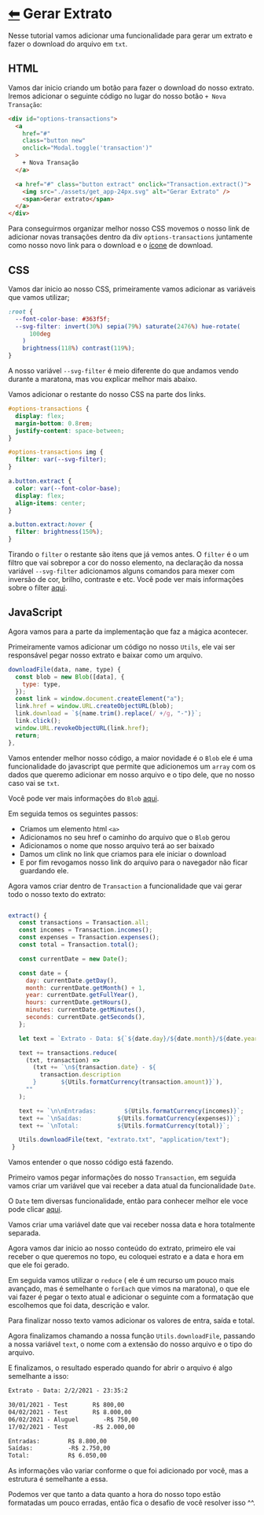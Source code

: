 # <a href="https://github.com/jorge-lba/rocketseat-maratona-dicover">&#11013;</a> Gerar Extrato

Nesse tutorial vamos adicionar uma funcionalidade para gerar um extrato e fazer o download do arquivo em `txt`.

## HTML

Vamos dar inicio criando um botão para fazer o download do nosso extrato. Iremos adicionar o seguinte código no lugar do nosso botão `+ Nova Transação`:

```html
<div id="options-transactions">
  <a
    href="#"
    class="button new"
    onclick="Modal.toggle('transaction')"
  >
    + Nova Transação
  </a>

  <a href="#" class="button extract" onclick="Transaction.extract()">
    <img src="./assets/get_app-24px.svg" alt="Gerar Extrato" />
    <span>Gerar extrato</span>
  </a>
</div>
```

Para conseguirmos organizar melhor nosso CSS movemos o nosso link de adicionar novas transações dentro da div `options-transactions` juntamente como nosso novo link para o download e o [ícone](../assets/get_app-24px.svg) de download.

## CSS

Vamos dar inicio ao nosso CSS, primeiramente vamos adicionar as variáveis que vamos utilizar;

```css
:root {
  --font-color-base: #363f5f;
  --svg-filter: invert(30%) sepia(79%) saturate(2476%) hue-rotate(
      100deg
    )
    brightness(118%) contrast(119%);
}
```

A nosso variável `--svg-filter` é meio diferente do que andamos vendo durante a maratona, mas vou explicar melhor mais abaixo.

Vamos adicionar o restante do nosso CSS na parte dos links.

```css
#options-transactions {
  display: flex;
  margin-bottom: 0.8rem;
  justify-content: space-between;
}

#options-transactions img {
  filter: var(--svg-filter);
}

a.button.extract {
  color: var(--font-color-base);
  display: flex;
  align-items: center;
}

a.button.extract:hover {
  filter: brightness(150%);
}
```

Tirando o `filter` o restante são itens que já vemos antes.
O `filter` é o um filtro que vai sobrepor a cor do nosso elemento, na declaração da nossa variável `--svg-filter` adicionamos alguns comandos para mexer com inversão de cor, brilho, contraste e etc. Você pode ver mais informações sobre o filter [aqui](https://developer.mozilla.org/pt-BR/docs/Web/CSS/filter-function).

## JavaScript

Agora vamos para a parte da implementação que faz a mágica acontecer.

Primeiramente vamos adicionar um código no nosso `Utils`, ele vai ser responsável pegar nosso extrato e baixar como um arquivo.

```js
downloadFile(data, name, type) {
  const blob = new Blob([data], {
    type: type,
  });
  const link = window.document.createElement("a");
  link.href = window.URL.createObjectURL(blob);
  link.download = `${name.trim().replace(/ +/g, "-")}`;
  link.click();
  window.URL.revokeObjectURL(link.href);
  return;
},
```

Vamos entender melhor nosso código, a maior novidade é o `Blob` ele é uma funcionalidade do javascript que permite que adicionemos um `array` com os dados que queremo adicionar em nosso arquivo e o tipo dele, que no nosso caso vai se `txt`.

Você pode ver mais informações do `Blob` [aqui](https://developer.mozilla.org/pt-BR/docs/Web/API/Blob).

Em seguida temos os seguintes passos:

- Criamos um elemento html `<a>`
- Adicionamos no seu href o caminho do arquivo que o `Blob` gerou
- Adicionamos o nome que nosso arquivo terá ao ser baixado
- Damos um clink no link que criamos para ele iniciar o download
- E por fim revogamos nosso link do arquivo para o navegador não ficar guardando ele.

Agora vamos criar dentro de `Transaction` a funcionalidade que vai gerar todo o nosso texto do extrato:

```js

extract() {
   const transactions = Transaction.all;
   const incomes = Transaction.incomes();
   const expenses = Transaction.expenses();
   const total = Transaction.total();

   const currentDate = new Date();

   const date = {
     day: currentDate.getDay(),
     month: currentDate.getMonth() + 1,
     year: currentDate.getFullYear(),
     hours: currentDate.getHours(),
     minutes: currentDate.getMinutes(),
     seconds: currentDate.getSeconds(),
   };

   let text = `Extrato - Data: ${`${date.day}/${date.month}/${date.year} - ${date.hours}:${date.minutes}:${date.seconds}\n`}`;

   text += transactions.reduce(
     (txt, transaction) =>
       (txt += `\n${transaction.date} - ${
         transaction.description
       }       ${Utils.formatCurrency(transaction.amount)}`),
     ""
   );

   text += `\n\nEntradas:        ${Utils.formatCurrency(incomes)}`;
   text += `\nSaídas:          ${Utils.formatCurrency(expenses)}`;
   text += `\nTotal:           ${Utils.formatCurrency(total)}`;

   Utils.downloadFile(text, "extrato.txt", "application/text");
 }
```

Vamos entender o que nosso código está fazendo.

Primeiro vamos pegar informações do nosso `Transaction`, em seguida vamos criar um variável que vai receber a data atual da funcionalidade `Date`.

O `Date` tem diversas funcionalidade, então para conhecer melhor ele voce pode clicar [aqui](https://developer.mozilla.org/pt-BR/docs/Web/JavaScript/Reference/Global_Objects/Date).

Vamos criar uma variável date que vai receber nossa data e hora totalmente separada.

Agora vamos dar inicio ao nosso conteúdo do extrato, primeiro ele vai receber o que queremos no topo, eu coloquei estrato e a data e hora em que ele foi gerado.

Em seguida vamos utilizar o `reduce` ( ele é um recurso um pouco mais avançado, mas é semelhante o `forEach` que vimos na maratona), o que ele vai fazer é pegar o texto atual e adicionar o seguinte com a formatação que escolhemos que foi data, descrição e valor.

Para finalizar nosso texto vamos adicionar os valores de entra, saída e total.

Agora finalizamos chamando a nossa função `Utils.downloadFile`, passando a nossa variável `text`, o nome com a extensão do nosso arquivo e o tipo do arquivo.

E finalizamos, o resultado esperado quando for abrir o arquivo é algo semelhante a isso:

```txt
Extrato - Data: 2/2/2021 - 23:35:2

30/01/2021 - Test       R$ 800,00
04/02/2021 - Test       R$ 8.000,00
06/02/2021 - Aluguel       -R$ 750,00
17/02/2021 - Test       -R$ 2.000,00

Entradas:        R$ 8.800,00
Saídas:          -R$ 2.750,00
Total:           R$ 6.050,00
```

As informações vão variar conforme o que foi adicionado por você, mas a estrutura é semelhante a essa.

Podemos ver que tanto a data quanto a hora do nosso topo estão formatadas um pouco erradas, então fica o desafio de você resolver isso ^^.
